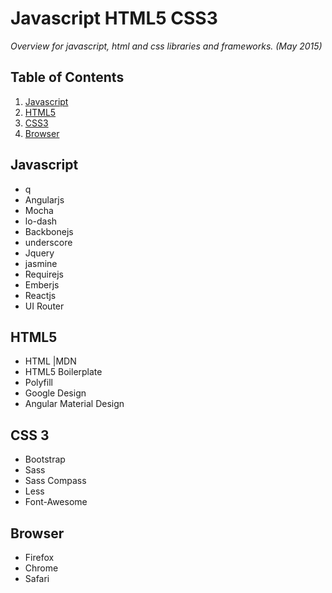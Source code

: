 # Javascript HTML5 CSS3
*Overview for javascript, html and css libraries and frameworks. (May 2015)*
## Table of Contents
  1. [Javascript](#javascript)
  1. [HTML5](#html5)
  1. [CSS3](#css-3)
  1. [Browser](#browser)

## Javascript
- q
- Angularjs
- Mocha
- lo-dash
- Backbonejs
- underscore
- Jquery
- jasmine
- Requirejs
- Emberjs
- Reactjs
- UI Router

## HTML5
- HTML |MDN
- HTML5 Boilerplate
- Polyfill
- Google Design
- Angular Material Design

## CSS 3
- Bootstrap
- Sass
- Sass Compass
- Less
- Font-Awesome

## Browser
- Firefox
- Chrome
- Safari
